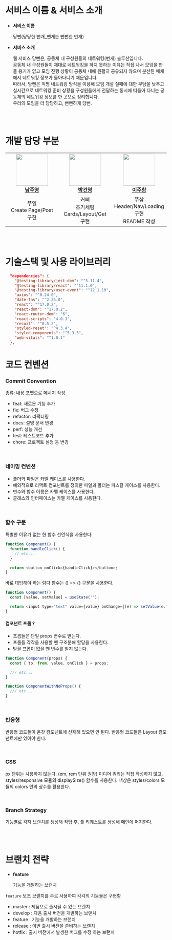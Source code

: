 # 서비스 이름 & 서비스 소개

- **서비스 이름**

  당뻔(당당한 뻔개\_뻔개는 뻔뻔한 번개)

- **서비스 소개**

  웹 서비스 당뻔은, 공동체 내 구성원들의 네트워킹(번개) 솔루션입니다.<br/>
  공동체 내 구성원들이 제대로 네트워킹을 하지 못하는 이유는 직접 나서 모임을 만들 용기가 없고 모임 진행 상황이 공동체 내에 원활히 공유되지 않으며 분산된 매체에서 네트워킹 정보가 돌아다니기 때문입니다.<br/>
  따라서, 당뻔은 익명 네트워킹 방식을 이용해 모임 개설 실패에 대한 부담을 낮추고 실시간으로 네트워킹 준비 상황을 구성원들에게 전달하는 동시에 떠돌아 다니는 공동체의 네트워킹 정보를 한 곳으로 정리합니다.<br/>
  우리의 모임을 더 당당하고, 뻔뻔하게 당뻔.

<br />
<br />

# 개발 담당 부분

<table>
    <tr align="center">
        <td style="min-width: 150px;">
            <a href="https://github.com/jynam17">
              <img src="https://github.com/jynam17.png" width="100">
              <br />
              <b>남주영</b>
            </a>
        </td>
        <td style="min-width: 150px;">
            <a href="https://github.com/Tekiter">
              <img src="https://github.com/Tekiter.png" width="100">
              <br />
              <b>박건영</b>
            </a> 
        </td>
        <td style="min-width: 150px;">
            <a href="https://github.com/joohaem">
              <img src="https://github.com/joohaem.png" width="100">
              <br />
              <b>이주함</b>
            </a> 
        </td>
    </tr>
    <tr align="center">
        <td>
            쭈일<br/>
            Create Page/Post 구현<br/>
        </td>
        <td>
            커삐<br/>
            초기세팅<br/>
            Cards/Layout/Get 구현<br/>
        </td>
        <td>
            쭈삼<br/>
            Header/Nav/Loading 구현<br/>
            README 작성<br/>
        </td>
    </tr>
</table>

<br />
<br />

# 기술스택 및 사용 라이브러리

```json
  "dependencies": {
    "@testing-library/jest-dom": "^5.11.4",
    "@testing-library/react": "^11.1.0",
    "@testing-library/user-event": "^12.1.10",
    "axios": "^0.24.0",
    "date-fns": "^2.26.0",
    "react": "^17.0.2",
    "react-dom": "^17.0.2",
    "react-router-dom": "6",
    "react-scripts": "4.0.3",
    "recoil": "^0.5.2",
    "styled-reset": "^4.3.4",
    "styled-components": "^5.3.3",
    "web-vitals": "^1.0.1"
  },
```

# 코드 컨벤션

### Commit Convention

종류: 내용 포맷으로 메시지 작성

- feat: 새로운 기능 추가
- fix: 버그 수정
- refactor: 리팩터링
- docs: 설명 문서 변경
- perf: 성능 개선
- test: 테스트코드 추가
- chore: 프로젝트 설정 등 변경

<br />

### 네이밍 컨벤션

- 폴더와 파일은 카멜 케이스를 사용한다.
- 예외적으로 리액트 컴포넌트를 정의한 파일과 폴더는 파스칼 케이스를 사용한다.
- 변수와 함수 이름은 카멜 케이스를 사용한다.
- 클래스와 인터페이스는 카멜 케이스를 사용한다.

<br />

### 함수 구문

특별한 이유가 없는 한 함수 선언식을 사용한다.

```javascript
function Component() {
  function handleClick() {
    // etc...
  }

  return <button onClick={handleClick}></button>;
}
```

바로 대입해야 하는 람다 함수는 () => {} 구문을 사용한다.

```javascript
function Component() {
  const [value, setValue] = useState("");

  return <input type="text" value={value} onChange={(e) => setValue(e.target.value)} />;
}
```

#### 컴포넌트 프롭 ?

- 프롭들은 단일 props 변수로 받는다.
- 프롭들 각각을 사용할 땐 구조분해 할당을 사용한다.
- 받을 프롭이 없을 땐 변수를 받지 않는다.

```javascript
function Component(props) {
  const { to, from, value, onClick } = props;

  /// etc...
}

function ComponentWithNoProps() {
  /// etc...
}
```

<br />

### 반응형

반응형 코드들이 온갖 컴포넌트에 산재해 있으면 안 된다. 반응형 코드들은 Layout 컴포넌트에만 있어야 한다.

<br />

### CSS

px 단위는 사용하지 않는다. (em, rem 단위 권장)
미디어 쿼리는 직접 작성하지 않고, styles/responsive 모듈의 displaySize() 함수를 사용한다.
색상은 styles/colors 모듈의 colors 안의 상수를 활용한다.

<br />

### Branch Strategy

기능별로 각자 브랜치를 생성해 작업 후, 풀 리퀘스트를 생성해 메인에 머지한다.

<br />
<br />

# 브랜치 전략

- **feature**

  기능을 개발하는 브랜치

`feature` 보조 브랜치를 주로 사용하여 각각의 기능들은 구현함

- master : 제품으로 출시될 수 있는 브랜치
- develop : 다음 출시 버전을 개발하는 브랜치
- feature : 기능을 개발하는 브랜치
- release : 이번 출시 버전을 준비하는 브랜치
- hotfix : 출시 버전에서 발생한 버그를 수정 하는 브랜치
